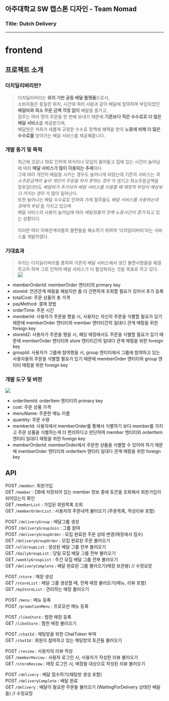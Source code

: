 ## 아주대학교 SW 캡스톤 디자인 - Team Nomad
### Title: Dutch Delivery

---

# frontend

## 프로젝트 소개

### 더치딜리버리란?

> 더치딜리버리는 <b>위치 기반 공동 배달 플랫폼</b>으로서, <br>
> 소비자들은 동일한 위치, 시간에 여러 사람과 같이 배달에 참여하여 부담되었던 <b>배달비와 최소 주문 금액 걱정 없이</b> 배달을 즐기고, <br>
> 점주는 여러 명의 주문을 한 번에 보내기 때문에 <b>기존보다 적은 수수료로 더 많은 배달 서비스</b>를 제공받으며, <br>
> 배달원은 저희가 새롭게 규정한 수수료 정책에 혜택을 받아 <b>노동에 비해 더 많은 수수료를</b> 얻어가는 배달 서비스를 제공해줍니다. <br>

### 개발 동기 및 목적

> 최근에 코로나 19로 인하여 외식이나 모임이 줄어들고 집에 있는 시간이 늘어남에 따라 <b>배달 서비스가 많이 이용되는 추세</b>이다. <br>
> 그에 따라 개인이 배달을 시키는 경우도 늘어나게 되었는데 기존의 서비스는 <i>최소주문금액이 높아 개인이 주문을 하지 못하는 경우</i> 가 생기고 최소주문금액을 맞추었더라도 <i>배달비가 추가되어 배달 서비스를 이용할 때 재정적 부담이 예상보다 커지는 경우</i> 가 많이 일어난다. <br>
> 또한 늘어나는 배달 수수료로 인하여 가게 점주들도 <i>배달 서비스를 사용하는데 경제적 부담</i> 을 가지고 있으며 <br>
> 배달 서비스의 사용이 늘어남에 따라 <i>배달원들의 전체 노동시간이 증가</i> 되고 있는 상황이다. <br><br>
> 이러한 여러 이해관계자들의 불편들을 해소하기 위하여 ‘더치딜리버리’라는 서비스를 개발하였다. <br>


### 기대효과

> 우리는 더치딜리버리를 통하여 기존의 배달 서비스에서 생긴 불편사항들을 해결하고자 하며 그로 인하여 배달 서비스가 더 활성화되는 것을 목표로 하고 있다.
![](img/memberOrder.png)
- memberOrderId: memberOrder 엔티티의 primary key
- storeId: 연관관계 매핑을 해놨지만 좀 더 간편하게 조회할 필요가 있어서 추가 등록
- totalCost: 주문 상품의 총 가격
- payMethod: 결제 장법
- orderTime: 주문 시간
- memberId: 사용자가 주문을 헀을 시, 사용자는 자신의 주문을 식별할 필요가 있기 때문에 memberOrder 엔티티와 member 엔티티간의 일대다 관계 매핑을 위한 foreign key
- storeId2: 사용자가 주문을 했을 시, 해당 매장에서도 주문을 식별할 필요가 있기 때문에 memberOrder 엔티티와 store 엔티티간의 일대다 관계 매핑을 위한 foreign key
- groupId: 사용자가 그룹에 참여했을 시, group 엔티티에서 그룹에 참여하고 있는 사용자들의 주문을 식별할 필요가 있기 때문에 memberOrder 엔티티와 group 엔티티 매핑을 위한 foreign key

### 개발 도구 및 버전
![](img/orderItem.png)
- orderItemId: orderItem 엔티티의 primary key
- cost: 주문 상품 가격
- menuName: 주문한 메뉴 이름
- quantity: 주문 수량
- memberId: 사용자에서 memberOrder를 통해서 식별하기 보다 member를 가지고 주문 상품을 식별하는게 더 편리하다고 판단하여 member 엔티티와 orderItem 엔티티 일대다 매핑을 위한 foreign key
- memberOrderId: memberOrder에서 주문한 상품을 식별할 수 있어야 하기 때문에 memberOrder 엔티티와 orderItem 엔티티 일대다 관계 매핑을 위한 foreign key


## API

POST `/member`: 회원가입<br>
GET `/member` : DB에 저장되어 있는 member 정보 중에 토큰을 조회해서 회원가입이 되어있는지 확인<br>
GET `/memberList` : 가입된 회원목록 조회<br>
GET `/memberOrderList` : 사용자의 주문내역 불러오기 (주문목록, 작성리뷰 포함)<br>

POST `/deliveryGroup` : 배달그룹 생성<br>
POST `/deliveryGroupJoin` : 그룹 참여<br>
POST `/deliveryGroupOrder` : 모집 완료된 주문 상태 변경(매장에서 접수)<br>
GET `/deliveryGroupOrder` : 모집 완료된 주문 불러오기 <br>
GET `/allGroupList` : 생성된 배달 그룹 전부 불러오기<br>
GET `/dailyGroupList` : 당일 모집 배달 그룹 전부 불러오기<br>
GET `/weeklyGroupList` : 주간 모집 배달 그룹 전부 불러오기<br>
GET `/deliveryComplete` : 배달 완료된 그룹 불러오기(매장 보관용) // 수정요망<br>

POST `/store` : 매장 생성<br>
GET `/storeList` : 배달 그룹 생성할 때, 전체 매장 불러오기(메뉴, 리뷰 포함)<br>
GET `/myStoreList` : 관리하는 매장 불러오기<br>

POST `/menu` : 메뉴 등록<br>
POST `/promotionMenu` : 프로모션 메뉴 등록<br>

POST `/likeStore` : 찜한 매장 등록<br>
GET `/likeStore` : 찜한 매장 불러오기<br>

POST `/chatId` : 채팅방을 위한 ChatToken 부여<br>
GET `/chatId` : 회원이 참여하고 있는 채팅방의 토큰들 불러오기<br>

POST `/review` : 사용자의 리뷰 작성<br>
GET `/memberReview` : 사용자 로그인 시, 사용자가 작성한 리뷰 불러오기<br>
GET `/storeReview` : 매장 로그인 시, 매장을 대상으로 작성된 리뷰 불러오기<br>

POST `/delivery` : 배달 접수하기(채팅방 생성 포함)<br>
POST `/deliveryComplete` : 배달 완료<br>
GET `/delivery` : 배달이 필요한 주문들 불러오기 (WaitingForDelivery 상태인 배달들) // 수정요망<br>
